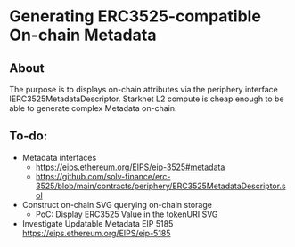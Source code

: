 # Generating ERC3525-compatible On-chain Metadata

## About
The purpose is to displays on-chain attributes via the periphery interface IERC3525MetadataDescriptor.
Starknet L2 compute is cheap enough to be able to generate complex Metadata on-chain.


## To-do:
- Metadata interfaces
  - https://eips.ethereum.org/EIPS/eip-3525#metadata
  - https://github.com/solv-finance/erc-3525/blob/main/contracts/periphery/ERC3525MetadataDescriptor.sol
- Construct on-chain SVG querying on-chain storage
  - PoC: Display ERC3525 Value in the tokenURI SVG
- Investigate Updatable Metadata EIP 5185 https://eips.ethereum.org/EIPS/eip-5185
